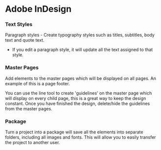 # Adobe InDesign

### Text Styles

Paragraph styles -  Create typography styles such as titles, subtitles, body text and quote text.
- If you edit a paragraph style, it will update all the text assigned to that style.


### Master Pages

Add elements to the master pages which will be displayed on all pages. An example of this is a page footer.

You can use the line tool to create 'guidelines' on the master page which will display on every child page, this is a great way to keep the design constant. Once you have finished the design, delete/hide the guidelines from the master pages.


### Package

Turn a project into a package will save all the elements into separate folders, including all images and fonts. This will allow you to easily transfer the project to another user.
